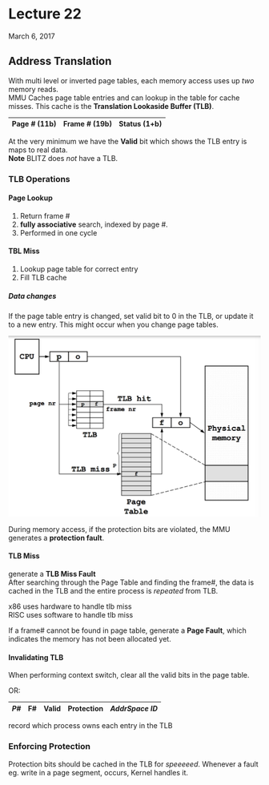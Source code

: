 # Lecture 22
March 6, 2017

## Address Translation
With multi level or inverted page tables, each memory access uses up _two_ memory reads.  
MMU Caches page table entries and can lookup in the table for cache misses. This cache is the **Translation Lookaside Buffer (TLB)**. 

Page # (11b) | Frame # (19b) | Status (1+b)
---|---|---

At the very minimum we have the **Valid** bit which shows the TLB entry is maps to real data.  
**Note** BLITZ does _not_ have a TLB. 

### TLB Operations
#### Page Lookup

1. Return frame #
2. **fully associative** search, indexed by page #. 
3. Performed in one cycle

#### TBL Miss

1. Lookup page table for correct entry
2. Fill TLB cache 

##### Data changes  
If the page table entry is changed, set valid bit to 0 in the TLB, or update it to a new entry. This might occur when you change page tables. 

![Lec 22 Slide 8](images/lec22_tlblookup.png)

During memory access, if the protection bits are violated, the MMU generates a **protection fault**. 

#### TLB Miss
generate a **TLB Miss Fault**  
After searching through the Page Table and finding the frame#, the data is cached in the TLB and the entire process is _repeated_ from TLB. 

x86 uses hardware to handle tlb miss  
RISC uses software to handle tlb miss

If a frame# cannot be found in page table, generate a **Page Fault**, which indicates the memory has not been allocated yet. 

#### Invalidating TLB
When performing context switch, clear all the valid bits in the page table. 

OR: 

_P#_|F#|Valid|Protection|_AddrSpace ID_|
---|---|---|---|---

record which process owns each entry in the TLB


### Enforcing Protection
Protection bits should be cached in the TLB for *speeeeed*. Whenever a fault eg. write in a page segment, occurs, Kernel handles it. 


